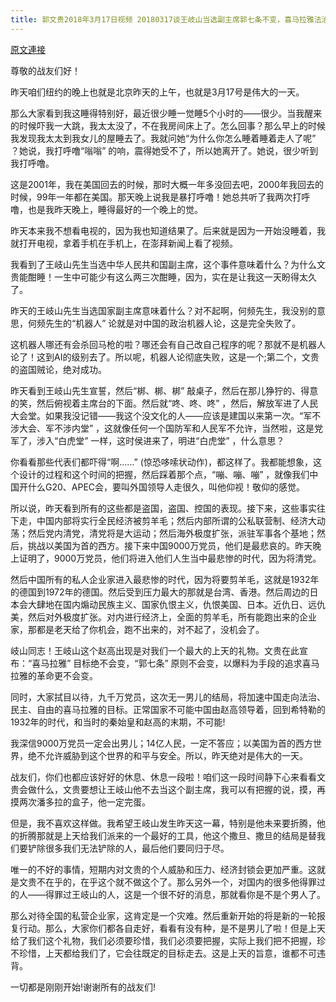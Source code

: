 ```yaml
---
title: 郭文贵2018年3月17日视频 20180317谈王岐山当选副主席郭七条不变，喜马拉雅法治中国目标不变
---
```


[原文連接](https://gnews.org/ThreadView/53481951)

尊敬的战友们好！


昨天咱们纽约的晚上也就是北京昨天的上午，也就是3月17号是伟大的一天。


那么大家看到我这睡得特别好，最近很少睡一觉睡5个小时的——很少。当我醒来的时候吓我一大跳，我太太没了，不在我房间床上了。怎么回事？那么早上的时候我发现我太太到我女儿的屋睡去了。我就问她“为什么你怎么睡着睡着走人了呢” ？她说，我打呼噜“嗡嗡” 的响，震得她受不了，所以她离开了。她说，很少听到我打呼噜。


这是2001年，我在美国回去的时候，那时大概一年多没回去吧，2000年我回去的时候，99年一年都在美国。那天晚上说我是暴打呼噜！她总共听了我两次打呼噜，也是我昨天晚上，睡得最好的一个晚上的觉。


昨天本来我不想看电视的，因为我也知道结果了。后来就是因为一开始没睡着，我就打开电视，拿着手机在手机上，在澎拜新闻上看了视频。


我看到了王岐山先生当选中华人民共和国副主席，这个事件意味着什么？为什么文贵能酣睡！一生中可能少有这么两三次酣睡，因为，实在是让我这一天盼得太久了。


昨天的王岐山先生当选国家副主席意味着什么？对不起啊，何频先生，我没别的意思，何频先生的“机器人” 论就是对中国的政治机器人论，这是完全失败了。


这机器人哪还有会杀回马枪的啦？哪还会有自己改自己程序的呢？那就不是机器人论了！这到AI的级别去了。所以呢，机器人论彻底失败，这是一个;第二个，文贵的盗国贼论，绝对成功。


昨天看到王岐山先生宣誓，然后“梆、梆、梆” 敲桌子，然后在那儿狰狞的、得意的笑，然后俯视着主席台的下面。然后就“咚、咚、咚” ，然后，解放军进了人民大会堂。如果我没记错——我这个没文化的人——应该是建国以来第一次。“军不涉大会、军不涉内堂” ，这就像任何一个国防军和人民军不允许，当然啦，这是党军了，涉入“白虎堂” 一样，这时侯进来了，明进“白虎堂” ，什么意思？


你看看那些代表们都吓得“啊……” (惊恐哆嗦状动作)，都这样了。我都能想象，这个设计的过程和这个时间的把握，然后踩着那个点，“嘣、嘣、嘣” ，就像我们中国开什么G20、APEC会，要叫外国领导人走很久，叫他仰视！敬仰的感觉。


所以说，昨天看到所有的这些都是盗国，盗国、控国的表现。接下来，这些事实往下走，中国内部将实行全民经济被剪羊毛；然后内部所谓的公私联营制、经济大动荡；然后党内清党，清党将是大运动；然后海外极度扩张，派驻军事各个基地；然后，挑战以美国为首的西方。接下来中国9000万党员，他们是最悲哀的。昨天晚上证明了，9000万党员，他们将进入他们人生当中最悲惨的时代，因为将清党。


然后中国所有的私人企业家进入最悲惨的时代，因为将要剪羊毛，这就是1932年的德国到1972年的德国。然后受到压力最大的那就是台湾、香港。然后周边的日本会大肆地在国内煽动民族主义、国家仇恨主义，仇恨美国、日本。近仇日、远仇美，然后对外极度扩张。对内进行经济上，全面的剪羊毛，所有能跑出来的企业家，那都是老天给了你机会，跑不出来的，对不起了，没机会了。


岐山同志！王岐山这个赵高出现是对我们一个最大的上天的礼物。文贵在此宣布：“喜马拉雅” 目标绝不会变，“郭七条” 原则不会变，以爆料为手段的追求喜马拉雅的革命更不会变。


同时，大家拭目以待，九千万党员，这次无一男儿的结局，将加速中国走向法治、民主、自由的喜马拉雅的目标。正常国家不可能中国由赵高领导着，回到希特勒的1932年的时代，和当时的秦始皇和赵高的末期，不可能!


我深信9000万党员一定会出男儿；14亿人民，一定不答应；以美国为首的西方世界，绝不允许威胁到这个世界的和平与安全。所以，昨天绝对是伟大的一天。


战友们，你们也都应该好好的休息、休息一段啦！咱们这一段时间静下心来看看文贵会做什么，文贵要想让王岐山他不去当这个副主席，我可以有把握的说，摸，再摸两次潘多拉的盒子，他一定完蛋。


但是，我不喜欢这样做。我希望王岐山发生昨天这一幕，特别是他未来要折腾，他的折腾那就是上天给我们派来的一个最好的工具，他这个撒旦、撒旦的结局是替我们要铲除很多我们无法铲除的人，最后他们要同归于尽。


唯一的不好的事情，短期内对文贵的个人威胁和压力、经济封锁会更加严重。这就是文贵不在乎的，在乎这个就不做这个了。那么另外一个，对国内的很多他得罪过的人——得罪过王岐山的人，这是一个很不好的消息，那就看你是不是个男人了。


那么对待全国的私营企业家，这肯定是一个灾难。然后重新开始的将是新的一轮报复行动。那么，大家你们都各自走好，看看有没有种，是不是男儿了啦！但是上天给了我们这个礼物，我们必须要珍惜，我们必须要把握，实际上我们把不把握，珍不珍惜，上天都给我们了，它会往既定的目标走去。这是上天的旨意，谁都不可违背。


一切都是刚刚开始!谢谢所有的战友们!
